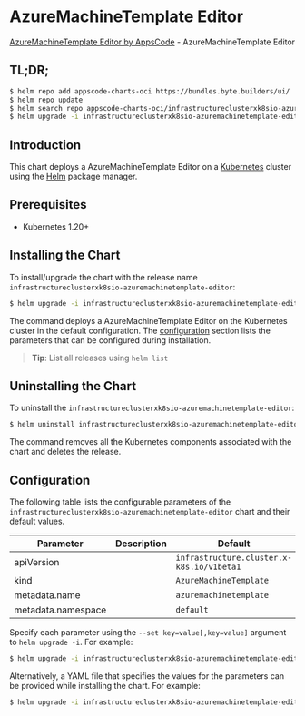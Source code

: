 # AzureMachineTemplate Editor

[AzureMachineTemplate Editor by AppsCode](https://byte.builders) - AzureMachineTemplate Editor

## TL;DR;

```bash
$ helm repo add appscode-charts-oci https://bundles.byte.builders/ui/
$ helm repo update
$ helm search repo appscode-charts-oci/infrastructureclusterxk8sio-azuremachinetemplate-editor --version=v0.5.0
$ helm upgrade -i infrastructureclusterxk8sio-azuremachinetemplate-editor appscode-charts-oci/infrastructureclusterxk8sio-azuremachinetemplate-editor -n default --create-namespace --version=v0.5.0
```

## Introduction

This chart deploys a AzureMachineTemplate Editor on a [Kubernetes](http://kubernetes.io) cluster using the [Helm](https://helm.sh) package manager.

## Prerequisites

- Kubernetes 1.20+

## Installing the Chart

To install/upgrade the chart with the release name `infrastructureclusterxk8sio-azuremachinetemplate-editor`:

```bash
$ helm upgrade -i infrastructureclusterxk8sio-azuremachinetemplate-editor appscode-charts-oci/infrastructureclusterxk8sio-azuremachinetemplate-editor -n default --create-namespace --version=v0.5.0
```

The command deploys a AzureMachineTemplate Editor on the Kubernetes cluster in the default configuration. The [configuration](#configuration) section lists the parameters that can be configured during installation.

> **Tip**: List all releases using `helm list`

## Uninstalling the Chart

To uninstall the `infrastructureclusterxk8sio-azuremachinetemplate-editor`:

```bash
$ helm uninstall infrastructureclusterxk8sio-azuremachinetemplate-editor -n default
```

The command removes all the Kubernetes components associated with the chart and deletes the release.

## Configuration

The following table lists the configurable parameters of the `infrastructureclusterxk8sio-azuremachinetemplate-editor` chart and their default values.

|     Parameter      | Description |                       Default                        |
|--------------------|-------------|------------------------------------------------------|
| apiVersion         |             | <code>infrastructure.cluster.x-k8s.io/v1beta1</code> |
| kind               |             | <code>AzureMachineTemplate</code>                    |
| metadata.name      |             | <code>azuremachinetemplate</code>                    |
| metadata.namespace |             | <code>default</code>                                 |


Specify each parameter using the `--set key=value[,key=value]` argument to `helm upgrade -i`. For example:

```bash
$ helm upgrade -i infrastructureclusterxk8sio-azuremachinetemplate-editor appscode-charts-oci/infrastructureclusterxk8sio-azuremachinetemplate-editor -n default --create-namespace --version=v0.5.0 --set apiVersion=infrastructure.cluster.x-k8s.io/v1beta1
```

Alternatively, a YAML file that specifies the values for the parameters can be provided while
installing the chart. For example:

```bash
$ helm upgrade -i infrastructureclusterxk8sio-azuremachinetemplate-editor appscode-charts-oci/infrastructureclusterxk8sio-azuremachinetemplate-editor -n default --create-namespace --version=v0.5.0 --values values.yaml
```

